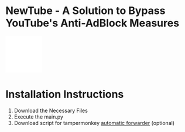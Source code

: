 # NewTube - A Solution to Bypass YouTube's Anti-AdBlock Measures
<img src="./static/logo.png" alt="Logo" width="100" height="100">

# Installation Instructions

1. Download the Necessary Files
2. Execute the main.py
3. Download script for tampermonkey [automatic forwarder](https://greasyfork.org/de/scripts/478568-newtube) (optional)


  <source src="./static/forreadme/howto.gif" type="video/mp4">
